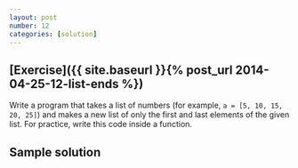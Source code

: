 ```yaml
---
layout: post
number: 12
categories: [solution]
---
```


## [Exercise]({{ site.baseurl }}{% post_url 2014-04-25-12-list-ends %})

Write a program that takes a list of numbers (for example, `a = [5, 10, 15, 20, 25]`) and makes a new list of only the first and last elements of the given list. For practice, write this code inside a function.

## Sample solution

<script src="https://gist.github.com/anonymous/c3b1ff3420bc3bd68c4d.js"></script>
